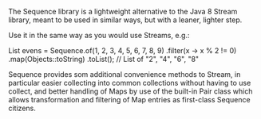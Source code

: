 The Sequence library is a lightweight alternative to the Java 8 Stream library, meant to be used in similar ways, but with a leaner,
lighter step.

Use it in the same way as you would use Streams, e.g.:

List<String> evens = Sequence.of(1, 2, 3, 4, 5, 6, 7, 8, 9)
  .filter(x -> x % 2 != 0)
  .map(Objects::toString)
  .toList(); // List of "2", "4", "6", "8"
  
Sequence provides som additional convenience methods to Stream, in particular easier collecting into common collections without having
to use collect, and better handling of Maps by use of the built-in Pair class which allows transformation and filtering of Map entries
as first-class Sequence citizens.
